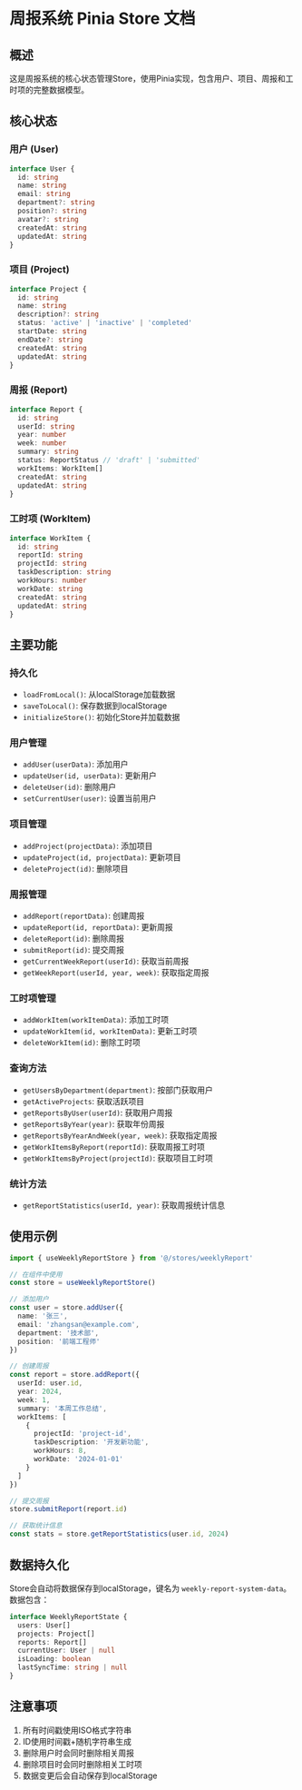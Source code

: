 # 周报系统 Pinia Store 文档

## 概述

这是周报系统的核心状态管理Store，使用Pinia实现，包含用户、项目、周报和工时项的完整数据模型。

## 核心状态

### 用户 (User)
```typescript
interface User {
  id: string
  name: string
  email: string
  department?: string
  position?: string
  avatar?: string
  createdAt: string
  updatedAt: string
}
```

### 项目 (Project)
```typescript
interface Project {
  id: string
  name: string
  description?: string
  status: 'active' | 'inactive' | 'completed'
  startDate: string
  endDate?: string
  createdAt: string
  updatedAt: string
}
```

### 周报 (Report)
```typescript
interface Report {
  id: string
  userId: string
  year: number
  week: number
  summary: string
  status: ReportStatus // 'draft' | 'submitted'
  workItems: WorkItem[]
  createdAt: string
  updatedAt: string
}
```

### 工时项 (WorkItem)
```typescript
interface WorkItem {
  id: string
  reportId: string
  projectId: string
  taskDescription: string
  workHours: number
  workDate: string
  createdAt: string
  updatedAt: string
}
```

## 主要功能

### 持久化
- `loadFromLocal()`: 从localStorage加载数据
- `saveToLocal()`: 保存数据到localStorage
- `initializeStore()`: 初始化Store并加载数据

### 用户管理
- `addUser(userData)`: 添加用户
- `updateUser(id, userData)`: 更新用户
- `deleteUser(id)`: 删除用户
- `setCurrentUser(user)`: 设置当前用户

### 项目管理
- `addProject(projectData)`: 添加项目
- `updateProject(id, projectData)`: 更新项目
- `deleteProject(id)`: 删除项目

### 周报管理
- `addReport(reportData)`: 创建周报
- `updateReport(id, reportData)`: 更新周报
- `deleteReport(id)`: 删除周报
- `submitReport(id)`: 提交周报
- `getCurrentWeekReport(userId)`: 获取当前周报
- `getWeekReport(userId, year, week)`: 获取指定周报

### 工时项管理
- `addWorkItem(workItemData)`: 添加工时项
- `updateWorkItem(id, workItemData)`: 更新工时项
- `deleteWorkItem(id)`: 删除工时项

### 查询方法
- `getUsersByDepartment(department)`: 按部门获取用户
- `getActiveProjects`: 获取活跃项目
- `getReportsByUser(userId)`: 获取用户周报
- `getReportsByYear(year)`: 获取年份周报
- `getReportsByYearAndWeek(year, week)`: 获取指定周报
- `getWorkItemsByReport(reportId)`: 获取周报工时项
- `getWorkItemsByProject(projectId)`: 获取项目工时项

### 统计方法
- `getReportStatistics(userId, year)`: 获取周报统计信息

## 使用示例

```typescript
import { useWeeklyReportStore } from '@/stores/weeklyReport'

// 在组件中使用
const store = useWeeklyReportStore()

// 添加用户
const user = store.addUser({
  name: '张三',
  email: 'zhangsan@example.com',
  department: '技术部',
  position: '前端工程师'
})

// 创建周报
const report = store.addReport({
  userId: user.id,
  year: 2024,
  week: 1,
  summary: '本周工作总结',
  workItems: [
    {
      projectId: 'project-id',
      taskDescription: '开发新功能',
      workHours: 8,
      workDate: '2024-01-01'
    }
  ]
})

// 提交周报
store.submitReport(report.id)

// 获取统计信息
const stats = store.getReportStatistics(user.id, 2024)
```

## 数据持久化

Store会自动将数据保存到localStorage，键名为 `weekly-report-system-data`。数据包含：

```typescript
interface WeeklyReportState {
  users: User[]
  projects: Project[]
  reports: Report[]
  currentUser: User | null
  isLoading: boolean
  lastSyncTime: string | null
}
```

## 注意事项

1. 所有时间戳使用ISO格式字符串
2. ID使用时间戳+随机字符串生成
3. 删除用户时会同时删除相关周报
4. 删除项目时会同时删除相关工时项
5. 数据变更后会自动保存到localStorage
